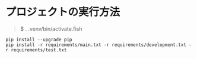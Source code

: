 # プロジェクトの実行方法
> $ . .venv/bin/activate.fish


```
pip install --upgrade pip
pip install -r requirements/main.txt -r requirements/development.txt -r requirements/test.txt
```